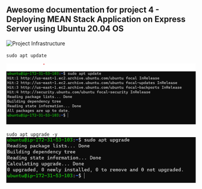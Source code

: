 ## Awesome documentation for project 4 - Deploying MEAN Stack Application on Express Server using Ubuntu 20.04 OS

![Project Infrastructure](./images/Project-4.jpg)

`sudo apt update`

![Server Update](./images/sudo-apt-update4.png)

`sudo apt upgrade -y`
![Server Upgrade](./images/sudo-apt-upgrade4.png)


